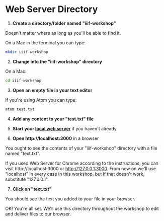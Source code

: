 # Web Server Directory

1. **Create a directory/folder named "iiif-workshop"**

  Doesn't matter where as long as you'll be able to find it.

  On a Mac in the terminal you can type:

  ```sh
  mkdir iiif-workshop
  ```

2. **Change into the "iiif-workshop" directory**

  On a Mac:

  ```sh
  cd iiif-workshop
  ```

3. **Open an empty file in your text editor**

  If you're using Atom you can type:

  ```sh
  atom test.txt
  ```

4. **Add any content to your "test.txt" file**

5. **Start your [local web server](web-server.md)** if you haven't already

6. **Open http://localhost:3000** in a browser

  You ought to see the contents of your "iiif-workshop" directory with a file named "text.txt".

  If you used Web Server for Chrome according to the instructions, you can visit http://localhost:3000 or http://127.0.0.1:3000. From now on we'll use "localhost" in every case in this workshop, but if that doesn't work, substitute "127.0.0.1".

7. **Click on "text.txt"**

  You should see the text you added to your file in your browser.

OK! You're all set. We'll use this directory throughout the workshop to edit and deliver files to our browser.
